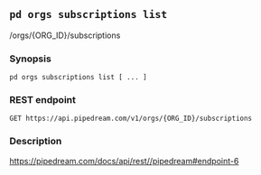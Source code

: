## `pd orgs subscriptions list`

/orgs/{ORG_ID}/subscriptions

### Synopsis

    pd orgs subscriptions list [ ... ]

### REST endpoint

    GET https://api.pipedream.com/v1/orgs/{ORG_ID}/subscriptions

### Description

https://pipedream.com/docs/api/rest//pipedream#endpoint-6

